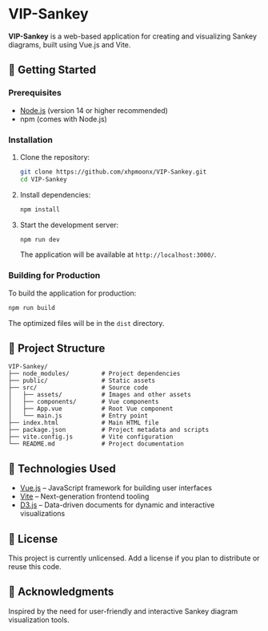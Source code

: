 # VIP-Sankey

**VIP-Sankey** is a web-based application for creating and visualizing Sankey diagrams, built using Vue.js and Vite.

## 🚀 Getting Started

### Prerequisites

- [Node.js](https://nodejs.org/) (version 14 or higher recommended)
- npm (comes with Node.js)

### Installation

1. Clone the repository:

   ```bash
   git clone https://github.com/xhpmoonx/VIP-Sankey.git
   cd VIP-Sankey
   ```

2. Install dependencies:

   ```bash
   npm install
   ```

3. Start the development server:

   ```bash
   npm run dev
   ```

   The application will be available at `http://localhost:3000/`.

### Building for Production

To build the application for production:

```bash
npm run build
```

The optimized files will be in the `dist` directory.

## 📁 Project Structure

```
VIP-Sankey/
├── node_modules/         # Project dependencies
├── public/               # Static assets
├── src/                  # Source code
│   ├── assets/           # Images and other assets
│   ├── components/       # Vue components
│   ├── App.vue           # Root Vue component
│   └── main.js           # Entry point
├── index.html            # Main HTML file
├── package.json          # Project metadata and scripts
├── vite.config.js        # Vite configuration
└── README.md             # Project documentation
```

## 🧰 Technologies Used

- [Vue.js](https://vuejs.org/) – JavaScript framework for building user interfaces
- [Vite](https://vitejs.dev/) – Next-generation frontend tooling
- [D3.js](https://d3js.org/) – Data-driven documents for dynamic and interactive visualizations

## 📄 License

This project is currently unlicensed. Add a license if you plan to distribute or reuse this code.

## 🙌 Acknowledgments

Inspired by the need for user-friendly and interactive Sankey diagram visualization tools.
